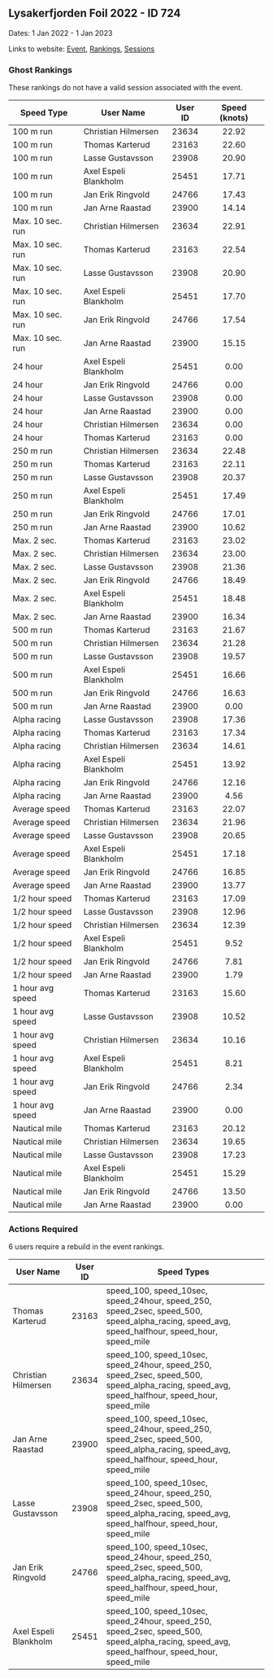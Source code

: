 ## Lysakerfjorden Foil 2022 - ID 724

Dates: 1 Jan 2022 - 1 Jan 2023

Links to website: [Event](https://www.gps-foilsurfing.com/default.aspx?mnu=event&val=724), [Rankings](https://www.gps-foilsurfing.com/default.aspx?mnu=eventranking&val=724), [Sessions](https://www.gps-foilsurfing.com/default.aspx?mnu=eventsessions&val=724)

### Ghost Rankings

These rankings do not have a valid session associated with the event.

| Speed Type | User Name | User ID | Speed (knots) |
| ---------- | --------- | :-----: | :-----------: |
| 100 m run | Christian Hilmersen | 23634 | 22.92 |
| 100 m run | Thomas Karterud | 23163 | 22.60 |
| 100 m run | Lasse Gustavsson | 23908 | 20.90 |
| 100 m run | Axel Espeli Blankholm | 25451 | 17.71 |
| 100 m run | Jan Erik Ringvold | 24766 | 17.43 |
| 100 m run | Jan Arne Raastad | 23900 | 14.14 |
| Max. 10 sec. run | Christian Hilmersen | 23634 | 22.91 |
| Max. 10 sec. run | Thomas Karterud | 23163 | 22.54 |
| Max. 10 sec. run | Lasse Gustavsson | 23908 | 20.90 |
| Max. 10 sec. run | Axel Espeli Blankholm | 25451 | 17.70 |
| Max. 10 sec. run | Jan Erik Ringvold | 24766 | 17.54 |
| Max. 10 sec. run | Jan Arne Raastad | 23900 | 15.15 |
| 24 hour | Axel Espeli Blankholm | 25451 | 0.00 |
| 24 hour | Jan Erik Ringvold | 24766 | 0.00 |
| 24 hour | Lasse Gustavsson | 23908 | 0.00 |
| 24 hour | Jan Arne Raastad | 23900 | 0.00 |
| 24 hour | Christian Hilmersen | 23634 | 0.00 |
| 24 hour | Thomas Karterud | 23163 | 0.00 |
| 250 m run | Christian Hilmersen | 23634 | 22.48 |
| 250 m run | Thomas Karterud | 23163 | 22.11 |
| 250 m run | Lasse Gustavsson | 23908 | 20.37 |
| 250 m run | Axel Espeli Blankholm | 25451 | 17.49 |
| 250 m run | Jan Erik Ringvold | 24766 | 17.01 |
| 250 m run | Jan Arne Raastad | 23900 | 10.62 |
| Max. 2 sec. | Thomas Karterud | 23163 | 23.02 |
| Max. 2 sec. | Christian Hilmersen | 23634 | 23.00 |
| Max. 2 sec. | Lasse Gustavsson | 23908 | 21.36 |
| Max. 2 sec. | Jan Erik Ringvold | 24766 | 18.49 |
| Max. 2 sec. | Axel Espeli Blankholm | 25451 | 18.48 |
| Max. 2 sec. | Jan Arne Raastad | 23900 | 16.34 |
| 500 m run | Thomas Karterud | 23163 | 21.67 |
| 500 m run | Christian Hilmersen | 23634 | 21.28 |
| 500 m run | Lasse Gustavsson | 23908 | 19.57 |
| 500 m run | Axel Espeli Blankholm | 25451 | 16.66 |
| 500 m run | Jan Erik Ringvold | 24766 | 16.63 |
| 500 m run | Jan Arne Raastad | 23900 | 0.00 |
| Alpha racing | Lasse Gustavsson | 23908 | 17.36 |
| Alpha racing | Thomas Karterud | 23163 | 17.34 |
| Alpha racing | Christian Hilmersen | 23634 | 14.61 |
| Alpha racing | Axel Espeli Blankholm | 25451 | 13.92 |
| Alpha racing | Jan Erik Ringvold | 24766 | 12.16 |
| Alpha racing | Jan Arne Raastad | 23900 | 4.56 |
| Average speed | Thomas Karterud | 23163 | 22.07 |
| Average speed | Christian Hilmersen | 23634 | 21.96 |
| Average speed | Lasse Gustavsson | 23908 | 20.65 |
| Average speed | Axel Espeli Blankholm | 25451 | 17.18 |
| Average speed | Jan Erik Ringvold | 24766 | 16.85 |
| Average speed | Jan Arne Raastad | 23900 | 13.77 |
| 1/2 hour speed | Thomas Karterud | 23163 | 17.09 |
| 1/2 hour speed | Lasse Gustavsson | 23908 | 12.96 |
| 1/2 hour speed | Christian Hilmersen | 23634 | 12.39 |
| 1/2 hour speed | Axel Espeli Blankholm | 25451 | 9.52 |
| 1/2 hour speed | Jan Erik Ringvold | 24766 | 7.81 |
| 1/2 hour speed | Jan Arne Raastad | 23900 | 1.79 |
| 1 hour avg speed | Thomas Karterud | 23163 | 15.60 |
| 1 hour avg speed | Lasse Gustavsson | 23908 | 10.52 |
| 1 hour avg speed | Christian Hilmersen | 23634 | 10.16 |
| 1 hour avg speed | Axel Espeli Blankholm | 25451 | 8.21 |
| 1 hour avg speed | Jan Erik Ringvold | 24766 | 2.34 |
| 1 hour avg speed | Jan Arne Raastad | 23900 | 0.00 |
| Nautical mile | Thomas Karterud | 23163 | 20.12 |
| Nautical mile | Christian Hilmersen | 23634 | 19.65 |
| Nautical mile | Lasse Gustavsson | 23908 | 17.23 |
| Nautical mile | Axel Espeli Blankholm | 25451 | 15.29 |
| Nautical mile | Jan Erik Ringvold | 24766 | 13.50 |
| Nautical mile | Jan Arne Raastad | 23900 | 0.00 |

### Actions Required

6 users require a rebuild in the event rankings.

| User Name | User ID | Speed Types |
| --------- | :-----: | ----------- |
| Thomas Karterud | 23163 | speed_100, speed_10sec, speed_24hour, speed_250, speed_2sec, speed_500, speed_alpha_racing, speed_avg, speed_halfhour, speed_hour, speed_mile |
| Christian Hilmersen | 23634 | speed_100, speed_10sec, speed_24hour, speed_250, speed_2sec, speed_500, speed_alpha_racing, speed_avg, speed_halfhour, speed_hour, speed_mile |
| Jan Arne Raastad | 23900 | speed_100, speed_10sec, speed_24hour, speed_250, speed_2sec, speed_500, speed_alpha_racing, speed_avg, speed_halfhour, speed_hour, speed_mile |
| Lasse Gustavsson | 23908 | speed_100, speed_10sec, speed_24hour, speed_250, speed_2sec, speed_500, speed_alpha_racing, speed_avg, speed_halfhour, speed_hour, speed_mile |
| Jan Erik Ringvold | 24766 | speed_100, speed_10sec, speed_24hour, speed_250, speed_2sec, speed_500, speed_alpha_racing, speed_avg, speed_halfhour, speed_hour, speed_mile |
| Axel Espeli Blankholm | 25451 | speed_100, speed_10sec, speed_24hour, speed_250, speed_2sec, speed_500, speed_alpha_racing, speed_avg, speed_halfhour, speed_hour, speed_mile |

